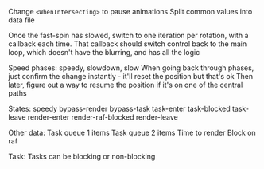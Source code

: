 Change `<WhenIntersecting>` to pause animations
Split common values into data file

Once the fast-spin has slowed, switch to one iteration per rotation, with a callback each time.
That callback should switch control back to the main loop, which doesn't have the blurring, and has all the logic

Speed phases: speedy, slowdown, slow
When going back through phases, just confirm the change instantly - it'll reset the position but that's ok
Then later, figure out a way to resume the position if it's on one of the central paths

States:
speedy
bypass-render
bypass-task
task-enter
task-blocked
task-leave
render-enter
render-raf-blocked
render-leave

Other data:
Task queue 1 items
Task queue 2 items
Time to render
Block on raf

Task:
Tasks can be blocking or non-blocking

